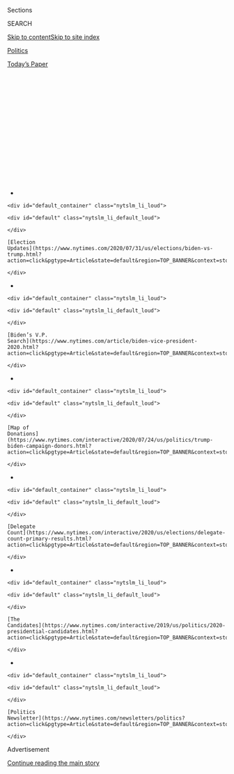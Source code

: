 <div id="app">

<div>

<div>

<div>

<div class="NYTAppHideMasthead css-1q2w90k e1suatyy0">

<div class="section css-ui9rw0 e1suatyy2">

<div class="css-eph4ug er09x8g0">

<div class="css-6n7j50">

</div>

<span class="css-1dv1kvn">Sections</span>

<div class="css-10488qs">

<span class="css-1dv1kvn">SEARCH</span>

</div>

[Skip to content](#site-content)[Skip to site
index](#site-index)

</div>

<div id="masthead-section-label" class="css-1wr3we4 eaxe0e00">

[Politics](https://www.nytimes.com/section/politics)

</div>

<div class="css-10698na e1huz5gh0">

</div>

</div>

<div id="masthead-bar-one" class="section hasLinks css-15hmgas e1csuq9d3">

<div class="css-uqyvli e1csuq9d0">

</div>

<div class="css-1uqjmks e1csuq9d1">

</div>

<div class="css-9e9ivx">

[](https://myaccount.nytimes.com/auth/login?response_type=cookie&client_id=vi)

</div>

<div class="css-1bvtpon e1csuq9d2">

[Today’s
Paper](https://www.nytimes.com/section/todayspaper)

</div>

</div>

</div>

</div>

<div data-aria-hidden="false">

<div id="site-content" data-role="main">

<div>

<div class="css-1aor85t" style="opacity:0.000000001;z-index:-1;visibility:hidden">

<div class="css-1hqnpie">

<div class="css-epjblv">

<span class="css-17xtcya">[Politics](/section/politics)</span><span class="css-x15j1o">|</span><span class="css-fwqvlz">Elizabeth
Warren, Once a Front-Runner, Drops Out of Presidential
Race</span>

</div>

<div class="css-k008qs">

<div class="css-1iwv8en">

<span class="css-18z7m18"></span>

<div>

</div>

</div>

<span class="css-1n6z4y">https://nyti.ms/2VP4MVA</span>

<div class="css-1705lsu">

<div class="css-4xjgmj">

<div class="css-4skfbu" data-role="toolbar" data-aria-label="Social Media Share buttons, Save button, and Comments Panel with current comment count" data-testid="share-tools">

  - 
  - 
  - 
  - 
    
    <div class="css-6n7j50">
    
    </div>

  - 
  - 

</div>

</div>

</div>

</div>

</div>

</div>

<div id="NYT_TOP_BANNER_REGION" class="css-13pd83m">

<div>

<div id="styln-elections-notifications-menu" class="section interactive-content interactive-size-medium css-1edisqu">

<div class="css-17ih8de interactive-body">

<div class="nytslm_innerContainer" data-aria-live="polite">

<div class="nytslm_title">

</div>

  - 
    
    <div id="default_container" class="nytslm_li_loud">
    
    <div id="default" class="nytslm_li_default_loud">
    
    </div>
    
    [Election
    Updates](https://www.nytimes.com/2020/07/31/us/elections/biden-vs-trump.html?action=click&pgtype=Article&state=default&region=TOP_BANNER&context=storylines_menu)
    
    </div>

  - 
    
    <div id="default_container" class="nytslm_li_loud">
    
    <div id="default" class="nytslm_li_default_loud">
    
    </div>
    
    [Biden’s V.P.
    Search](https://www.nytimes.com/article/biden-vice-president-2020.html?action=click&pgtype=Article&state=default&region=TOP_BANNER&context=storylines_menu)
    
    </div>

  - 
    
    <div id="default_container" class="nytslm_li_loud">
    
    <div id="default" class="nytslm_li_default_loud">
    
    </div>
    
    [Map of
    Donations](https://www.nytimes.com/interactive/2020/07/24/us/politics/trump-biden-campaign-donors.html?action=click&pgtype=Article&state=default&region=TOP_BANNER&context=storylines_menu)
    
    </div>

  - 
    
    <div id="default_container" class="nytslm_li_loud">
    
    <div id="default" class="nytslm_li_default_loud">
    
    </div>
    
    [Delegate
    Count](https://www.nytimes.com/interactive/2020/us/elections/delegate-count-primary-results.html?action=click&pgtype=Article&state=default&region=TOP_BANNER&context=storylines_menu)
    
    </div>

  - 
    
    <div id="default_container" class="nytslm_li_loud">
    
    <div id="default" class="nytslm_li_default_loud">
    
    </div>
    
    [The
    Candidates](https://www.nytimes.com/interactive/2019/us/politics/2020-presidential-candidates.html?action=click&pgtype=Article&state=default&region=TOP_BANNER&context=storylines_menu)
    
    </div>

  - 
    
    <div id="default_container" class="nytslm_li_loud">
    
    <div id="default" class="nytslm_li_default_loud">
    
    </div>
    
    [Politics
    Newsletter](https://www.nytimes.com/newsletters/politics?action=click&pgtype=Article&state=default&region=TOP_BANNER&context=storylines_menu)
    
    </div>

</div>

</div>

</div>

</div>

</div>

<div id="top-wrapper" class="css-1sy8kpn">

<div id="top-slug" class="css-l9onyx">

Advertisement

</div>

[Continue reading the main
story](#after-top)

<div class="ad top-wrapper" style="text-align:center;height:100%;display:block;min-height:250px">

<div id="top" class="place-ad" data-position="top" data-size-key="top">

</div>

</div>

<div id="after-top">

</div>

</div>

<div>

<div id="sponsor-wrapper" class="css-1hyfx7x">

<div id="sponsor-slug" class="css-19vbshk">

Supported by

</div>

[Continue reading the main
story](#after-sponsor)

<div id="sponsor" class="ad sponsor-wrapper" style="text-align:center;height:100%;display:block">

</div>

<div id="after-sponsor">

</div>

</div>

<div class="css-186x18t">

</div>

<div class="css-1vkm6nb ehdk2mb0">

# Elizabeth Warren, Once a Front-Runner, Drops Out of Presidential Race

</div>

Ms. Warren, a senator and former law professor, staked her campaign on
fighting corruption and changing the rules of the economy.

![<span class="css-16f3y1r e13ogyst0">Senator Elizabeth Warren discussed
why she decided to exit the race for the Democratic nomination, and said
she was not ready to endorse one of her
rivals.</span><span class="css-cch8ym"><span class="css-1dv1kvn">Credit</span><span class="css-cnj6d5 e1z0qqy90" itemprop="copyrightHolder"><span class="css-1ly73wi e1tej78p0">Credit...</span><span>Ruth
Fremson/The New York
Times</span></span></span>](https://static01.nyt.com/images/2020/03/01/us/03vid-Warren-Live/03vid-Warren-Live-videoSixteenByNine3000-v2.jpg)

<div class="css-18e8msd">

<div class="css-pdw9fk epjyd6m0">

<div class="css-1txwxcy ey68jwv0" data-aria-hidden="true">

[![Shane
Goldmacher](https://static01.nyt.com/images/2018/07/27/multimedia/author-shane-goldmacher/author-shane-goldmacher-thumbLarge.png
"Shane Goldmacher")](https://www.nytimes.com/by/shane-goldmacher)[![Astead
W.
Herndon](https://static01.nyt.com/images/2018/09/14/us/author-head-astead/author-head-astead-thumbLarge-v2.png
"Astead W. Herndon")](https://www.nytimes.com/by/astead-w-herndon)

</div>

<div class="css-1baulvz">

By [<span class="css-1baulvz" itemprop="name">Shane
Goldmacher</span>](https://www.nytimes.com/by/shane-goldmacher) and
[<span class="css-1baulvz last-byline" itemprop="name">Astead W.
Herndon</span>](https://www.nytimes.com/by/astead-w-herndon)

</div>

</div>

  - 
    
    <div class="css-ld3wwf e16638kd2">
    
    Published March 5, 2020Updated March 10,
    2020
    
    </div>

  - 
    
    <div class="css-4xjgmj">
    
    <div class="css-pvvomx" data-role="toolbar" data-aria-label="Social Media Share buttons, Save button, and Comments Panel with current comment count" data-testid="share-tools">
    
      - 
      - 
      - 
      - 
        
        <div class="css-6n7j50">
        
        </div>
    
      - 
      - 
    
    </div>
    
    </div>

</div>

</div>

<div class="section meteredContent css-1r7ky0e" name="articleBody" itemprop="articleBody">

<div class="css-1fanzo5 StoryBodyCompanionColumn">

<div class="css-53u6y8">

CAMBRIDGE, Mass. — [Senator Elizabeth
Warren](https://www.nytimes.com/2020/03/10/podcasts/the-daily/warren.html?action=click&module=Briefings&pgtype=Homepage)
entered the 2020 race with expansive plans to use the federal government
to remake American society, pressing to strip power and wealth from a
moneyed class that she saw as fundamentally corrupting the country’s
economic and political order.

She exited on Thursday after her avalanche of progressive policy
proposals, which briefly elevated her to front-runner status last
fall, failed to attract a broader political coalition in a Democratic
Party increasingly, if not singularly, focused on defeating President
Trump.

Her departure means that a Democratic field that began as the most
diverse in American history — and included six women — is now
essentially down to two white men: former Vice President Joseph R. Biden
Jr. and Senator Bernie Sanders.

Ms. Warren said that from the start, she had been told there were only
two true lanes in the 2020 contest: a liberal one dominated by Mr.
Sanders, 78, and a moderate one led by Mr. Biden, 77.

</div>

</div>

<div class="css-1fanzo5 StoryBodyCompanionColumn">

<div class="css-53u6y8">

“I thought that wasn’t right,” Ms. Warren said in front of her house in
Cambridge as she suspended her campaign, “But evidently I was wrong.”

Though her vision energized many liberals — the unlikely chant of “big,
structural change” rang out at her rallies — it did not find a wide
enough audience among the party’s working-class and diverse base. Now
her potential endorsement is highly sought, and both Mr. Sanders and Mr.
Biden have spoken with her in the days since Super Tuesday losses sealed
her political fate, though she revealed precious little of her
intentions on Thursday.

“I need some space around this,” she said.

</div>

</div>

<div>

</div>

<div class="css-1fanzo5 StoryBodyCompanionColumn">

<div class="css-53u6y8">

Ms. Warren’s impact on the race was far greater than just the outcome
for her own candidacy. Her policy plans drove the agenda. She
effectively pushed [former Mayor Michael R. Bloomberg of New York, a
centrist billionaire, out of the
race](https://www.nytimes.com/2020/03/04/us/politics/michael-bloomberg-drops-out.html)
with a dominant debate performance last month.

</div>

</div>

<div class="css-1fanzo5 StoryBodyCompanionColumn">

<div class="css-53u6y8">

And her ability to raise well over $100 million and fully fund a
presidential campaign without holding high-dollar fund-raisers
demonstrated that other candidates, beyond Mr. Sanders and his intensely
loyal small-dollar donors, could do so in the future.

</div>

</div>

<div class="css-79elbk" data-testid="photoviewer-wrapper">

<div class="css-z3e15g" data-testid="photoviewer-wrapper-hidden">

</div>

<div class="css-1a48zt4 ehw59r15" data-testid="photoviewer-children">

![<span class="css-16f3y1r e13ogyst0" data-aria-hidden="true">Ms. Warren
with her husband, Bruce, and their dog, Bailey, at their home in
Cambridge, Mass., on Thursday. She announced her exit from the race in a
news conference
outside.</span><span class="css-cnj6d5 e1z0qqy90" itemprop="copyrightHolder"><span class="css-1ly73wi e1tej78p0">Credit...</span><span>David
Degner for The New York
Times</span></span>](https://static01.nyt.com/images/2020/03/06/us/politics/06warren-out-p1/05warren-out4-articleLarge.jpg?quality=75&auto=webp&disable=upscale)

</div>

</div>

<div class="audioFigureHeading">

<div class="css-1et479a">

![](https://static01.nyt.com/images/2017/01/29/podcasts/the-daily-album-art/the-daily-album-art-articleInline-v2.jpg?quality=75&auto=webp&disable=upscale)

</div>

### Listen to ‘The Field’: What Happened to Elizabeth Warren?

<span class="css-59o34k">We went to Massachusetts to explore how the
most diverse slate of candidates in U.S. history become a contest,
again, between two men.</span>

</div>

<div class="css-qe9gm7">

<div>

<div class="css-1g7y0i5 e1drnplw0">

<div class="css-1ceswkc e1drnplw1">

</div>

<div class="css-f2fzwx e1drnplw2">

<div data-aria-labelledby="modal-title" data-role="region">

<div id="modal-title" class="css-mln36k">

transcript

</div>

<div class="css-pbq7ev">

</div>

<span>Back to The
Daily</span>

<div class="css-f6lhej">

<div class="css-1ialerq">

<div class="css-1701swk">

bars

</div>

<div>

<div class="css-1t7yl1y">

0:00/36:42

</div>

<div class="css-og85jy">

\-36:42

</div>

</div>

</div>

</div>

<div class="css-15fbio0">

<div class="css-1p4nyns">

transcript

## Listen to ‘The Field’: What Happened to Elizabeth Warren?

### Hosted by Michael Barbaro, produced by Austin Mitchell and Jessica Cheung, and edited by Lisa Tobin and Mike Benoist

#### We went to Massachusetts to explore how the most diverse slate of candidates in U.S. history become a contest, again, between two men.

</div>

  - jessica cheung  
    Hello.

  - austin mitchell  
    Hello\!

  - astead herndon  
    Hey, how are you?

  - austin mitchell  
    Buddy.

  - astead herndon  
    Yikes. What a day already. Um —

  - austin mitchell  
    Yeah, what do you mean when you say, “What a day already“?

  - astead herndon  
    Well, we just reported that Elizabeth Warren is dropping out of the
    presidential race. We’re here in Boston outside of her house. Not in
    Boston, actually. Cambridge. Waiting for her to speak to a horde of
    media, both local and national.

  - speaker 1  
    We have —

  - speaker 2  
    I understand that, but I was here before you guys all jumped in
    front of me.

  - speaker 1  
    Because we just found out we have to move.

astead herndon

From The New York Times, this is “The Field.” I’m Astead Herndon in
Massachusetts.

  - \[cheering\]  
    Around 12:30 on Thursday, Senator Elizabeth Warren came out of a
    side door of her house with her husband and her golden retriever and
    addressed the media.

  - archived recording (elizabeth warren)  
    All right. So I announced this morning that I am suspending my
    campaign for president. I say this with a deep sense of gratitude.

astead herndon

It’s been two days since Super Tuesday, where Elizabeth Warren’s best
finish was in third place, including in her home state of Massachusetts.
That put her behind her campaign’s already lowered expectations and made
a gathering like today feel almost inevitable.

  - archived recording (elizabeth warren)  
    For every single person —

astead herndon

She thanks her supporters and her staff and takes questions.

  - archived recording (reporter)  
    Senator, will you be making an endorsement today? We know that you
    spoke with both Joe Biden and Bernie Sanders yesterday.

  - archived recording (elizabeth warren)  
    Not today. Not today. I need some space around this.

astead herndon

And when it comes to why she has to drop out?

  - archived recording (elizabeth warren)  
    You know, I was told at the beginning of this whole undertaking that
    there are two lanes, a progressive lane that Bernie Sanders is the
    incumbent for, and a moderate lane that Joe Biden is the incumbent
    for. And there’s no room for anyone else in this. I thought that
    wasn’t right, but evidently I was wrong.

  - archived recording (reporters)  
    Senator, why do you think —

astead herndon

And on the question of gender?

  - archived recording (reporter)  
    And I wonder what the message would be to the women and girls who
    feel like we’re left with two white men to decide between?

  - archived recording (elizabeth warren)  
    I know. One of the hardest parts of this is all those little girls
    who are going to have to wait four more years. That’s going to be
    hard.

  - archived recording (reporters)  
    Senator, why do you think —

astead herndon

She gets emotional, but there are clearly things that she’s left unsaid.

But when you ask her supporters who have come to the house to watch this
speech, they go there.

  - warren supporter 1  
    Oh, I’m so sad. Yesterday, I so sad I couldn’t — I couldn’t move.

  - warren supporter 2  
    I’m frustrated, I’m disappointed, and sad.

  - warren supporter 3  
    I’m heartbroken that very clearly most qualified candidate is out of
    the race.

  - warren supporter 4  
    Sadly, too many people in this country aren’t ready for a woman
    president, which is an unfortunate thing.

  - warren supporter 5  
    Very disappointed, but I guess there’s never going to be a time for
    a woman. She’s my generation, and we’re not going to see it now.
    This was our — it’s not going to happen.

  - toddler  
    (CRYING) Grandma, Grandma, I wanna go home\!

  - warren supporter 5  
    Maybe her generation. All right, we gotta go. Look at this little
    girl looking at the doggie. She likes the doggie.

astead herndon

Today, millions of voters across six states will cast their ballot for
the two viable Democratic candidates left: Joe Biden and Bernie Sanders.
What began as a contest with historic diversity, along racial and gender
lines, has now come down to two men, 70 plus, both white. And as someone
who covered senator Kamala Harris and Elizabeth Warren, and with Warren
especially, who once led in national polling, I’m left to wonder how did
we get here? How did it end up this way?

  - \[doorbell ringing\]

  - astead herndon  
    Wow. Oh, those are one of the fancy doorbells, where you can look at
    it with your phone. Hello, how are you?

  - lyn licciardello  
    Hello, a party.

  - astead herndon  
    Hi, my name’s Astead. I’m a politics reporter at The Times.

  - lyn licciardello  
    Hi, nice to meet you.

  - astead herndon  
    It’s nice to meet you.

  - lyn licciardello  
    I’m Lyn. What did you say your name is?

  - astead herndon  
    Astead.

  - lyn licciardello  
    Astead?

  - astead herndon  
    Yes.

  - jessica cheung  
    I’m Jessica —

astead herndon

So the next day, me and producers Austin Mitchell and Jessica Cheung go
to North Andover, Massachusetts.

  - austin mitchell  
    Should we take our shoes off?

  - lyn licciardello  
    Oh, you don’t have to.

  - jessica cheung  
    You sure?

astead herndon

To meet with a pretty typical Warren supporter, Lyn Licciardello.

  - astead herndon  
    I only have one sock on.

  - lyn licciardello  
    It’s fine. \[LAUGHTER\]

  - jessica cheung  
    You have what?

  - astead herndon  
    I only have one sock on.

  - \[laughter\]

  - austin mitchell  
    How does that happen?

astead herndon

Her husband Tom is there, too.

  - lyn licciardello  
    Tommy, will you pour water, please?

  - tom licciardello  
    Yes, I knew there was a role for me somewhere.

astead herndon

And her cousin Kathleen.

  - kathleen lambert  
    Let me take your coats.

astead herndon

And we all sit down in their living room.

  - astead herndon  
    What do you do?

  - lyn licciardello  
    I am a nurse, but I teach exercise now.

  - astead herndon  
    Oh, very nice. Give me — what exercise?

  - lyn licciardello  
    Oh, well, I teach a class that’s about the first half is aerobic,
    and then there’s some stretching and strength training. It’s about
    an hour class at the senior center in Lawrence.

  - astead herndon  
    Awesome. How long have you been in North Andover?

  - lyn licciardello  
    Since 1949.

  - astead herndon  
    Hm. And when did you first notice Senator Warren?

  - lyn licciardello  
    I noticed Senator Warren years ago. I think it was around 2012. I
    happened to be reading the paper one morning. And I noticed that a
    congressman named Todd Akin had said a horrible thing about women
    and pregnancy, saying that if a woman were to get pregnant as a
    result of rape, then her body has a way of getting rid of that.

  - archived recording (todd akin)  
    It seems to me, first of all, from what I understand from doctors,
    that’s really rare. If it’s a legitimate rape, the female body has
    ways to try to shut that whole thing down.

  - lyn licciardello  
    And my eyes just flew open, and I said, oh my god, this man is in
    our Congress. I was flabbergasted, and I said to my husband, who is
    that woman? There was a — at the same time, I was not happy with
    Scott Brown, who was our senator at the time.

  - archived recording  
    He doesn’t stand up for women’s reproductive rights and economic
    security. He co-sponsored legislation to let employers deny women
    coverage for birth control or even mammograms. He had two
    opportunities —

  - lyn licciardello  
    And I said, who’s that woman that’s going to run against Scott
    Brown? I heard that a woman is going to run against Scott Brown.

  - archived recording (elizabeth warren)  
    I’m Elizabeth Warren. I’m running for the United States Senate. And
    before you hear a bunch of ridiculous attack ads, I want to tell you
    who I am. Like a lot of you, I came up the hard way.

  - lyn licciardello  
    And I said, I have to do something to help her get elected.

  - archived recording (elizabeth warren)  
    But Washington is still rigged for the big guys, and that’s gotta
    change. I’m Elizabeth Warren, and I approve this message, because I
    want Massachusetts families to have a level playing field.

astead herndon

And so Lyn becomes a volunteer for the Warren Senate campaign.

  - lyn licciardello  
    I was always on board with Elizabeth right after that.

  - astead herndon  
    Why do you think you felt so drawn to Elizabeth Warren?

  - lyn licciardello  
    Because in many ways, she’s me. She’s me. She has the same feelings
    that I have. She’s actually very close to my age. She has a
    wonderful way of kind of looking into your heart and mind. She’s
    interested in you. She’s interested in the people.

  - archived recording (elizabeth warren)  
    Hi, I’m Elizabeth Warren. It’s very nice to see you.

  - speaker  
    I’m going to vote for you.

  - archived recording (elizabeth warren)  
    Wonderful, say that again. Fabulous. We’re here for the chicken.
    \[LAUGHTER\] Good to see you. I like your shirt. Very handsome.

  - lyn licciardello  
    Elizabeth has that heart. And, she’s brilliant.

  - archived recording (elizabeth warren)  
    And despite the odds, you elected the first woman senator to the
    state of Massachusetts. \[CHEERING\]

  - astead herndon  
    How did it feel? I mean, she wins the race, obviously. How did that
    feel?

  - lyn licciardello  
    Oh, my god.
    
    It was so exciting. I still can’t say that without crying. It was so
    exciting.

astead herndon

So then, in 2016.

  - lyn licciardello  
    Well, I was for Hillary. Hillary, I was very invested in having
    Hillary be president. She had all the qualifications. She was more
    qualified than anybody who’s ever been president, in my opinion. But
    because she was a woman, I knew it would be difficult. But I still
    thought she could win.

  - astead herndon  
    Did you know people or did you hear people say, I won’t vote for
    Clinton because she’s a woman?

  - lyn licciardello  
    Not like that. But here’s what I did hear. I was talking to a woman
    who was kind of a stranger, but we were chatting. And we were
    talking about politics and about how we feel about certain things.
    So I guess it was like immigration, climate change and things like
    that. And this woman was on board with all of the Democratic ideals.
    And then I mentioned Hillary Clinton, and she said, “Oh, I hate
    her.” And I said, “Really? Because she’s the one who stands for
    all of these things that we’re talking about.” “No, no. I can’t
    stand her.” I said, “Well, why don’t you like her?” “Oh, I have no
    idea.” I said, “Is it because she’s an aggressive woman? Is she too
    aggressive? Is she too loud? Does she express herself too much?” And
    her reply was, “No. I don’t know why.” So like a minute later, I
    mentioned Elizabeth Warren. She said, “Oh, I can’t stand her
    either.” So I was like, “She agrees with you about everything\!
    All the things that you’re saying you believe in, she is promoting.”
    “No, well, I can’t stand her.” So, I know. I mean, I’ve been a woman
    my whole life. So I know very well that that is the reason. Even
    women will vote against women, because they’re women.

  - archived recording (joy behar)  
    There are people out there who have this idea that you’re not
    trustworthy, that they don’t like you for some reason. What is that
    about, in your opinion?

  - archived recording (hillary clinton)  
    You know, Joy, obviously I’ve thought a lot about it, because I
    don’t like to hear it.

  - archived recording (joy behar)  
    Yeah.

  - archived recording (hillary clinton)  
    So I need to figure out what’s behind it. You know, I am perhaps a
    more serious person, a more reserved person than is in the public
    arena these days. So I think people then say, “Well, she’s serious.
    She’s reserved. Can I really like her?”

  - archived recording (joy behar)  
    But what is inauthentic? What’s inauthentic mean?

  - archived recording (hillary clinton)  
    I don’t understand that. I don’t understand that. Because I’ve been
    pretty much the same person my entire life, for better or worse,
    right?

  - archived recording (joy behar)  
    Mm-hm.

  - lyn licciardello  
    Clinton losing made a difference. Clinton losing did make it harder
    for me to think that a woman could win.

astead herndon

So this year, when Elizabeth Warren announces that she’s running, Lyn
has mixed feelings.

  - lyn licciardello  
    I love that people were getting to know her all across the country.

  - archived recording (elizabeth warren)  
    Hi.

  - archived recording (raelyn)  
    Hi, my name’s Raelyn.

  - archived recording (elizabeth warren)  
    Hi, Raelyn.

  - archived recording (raelyn)  
    I was wondering if there was ever a time in your life where somebody
    you really looked up to maybe didn’t accept you as much and how you
    dealt with that?

  - archived recording (elizabeth warren)  
    Yeah.
    
    My mother and I had very different views of how to build a future.
    She wanted me to marry well.
    
    And I really tried, and it just didn’t work out. But I also know it
    was the right thing to do. And sometimes, you just gotta do what’s
    right inside. You gotta take care of yourself first and do this.
    Give me a hug. \[APPLAUSE\]

  - lyn licciardello  
    And it was a pleasure for me to see that, although I was a little
    bit worried.

  - archived recording 1  
    In the wake of her third place finish in Iowa and fourth place
    finish in New Hampshire, Warren said, “My job is to persist.” But
    persisting and winning are two very different things.

  - archived recording 2  
    Senator Elizabeth Warren, she came in fifth place in South Carolina.

  - archived recording 3  
    Elizabeth Warren trailing in fourth place in Nevada.

  - archived recording 4  
    I think the biggest question that Elizabeth Warren has to answer is,
    where does she win?

astead herndon

Lyn voted early in Massachusetts for Senator Warren. But in the days
leading up to Super Tuesday, she’s questioning her vote and wondering if
she did the right thing.

  - lyn licciardello  
    But I didn’t feel — I didn’t feel bad that I had already voted for
    her at all, because like she said, vote with your heart. And she was
    my heart.

  - jessica cheung  
    Did you know anyone personally in your life who were for Warren and
    then jumped ship?

  - lyn licciardello  
    Yes, my cousin Kathleen.

  - astead herndon  
    Raising her hand.

  - kathleen lambert  
    Yes, actually as soon as Buttigieg and Klobuchar backed Biden — and
    I was kind of waiting to see how it all shook out a little bit — I
    voted for Biden because we have to stop Sanders, in my opinion. But
    I would have voted for Warren, because I voted for Hillary.

astead herndon

As Kathleen is talking, Tom nods and raises his hand.

  - austin mitchell  
    Yeah, did you raise your hand, too?

  - tom licciardello  
    Me too. Yeah, yeah.
    
    Yeah, actually as the sole old white guy in the room, I, too, did
    vote for Biden, though I love Elizabeth Warren, and she would have
    made an extraordinarily wonderful president.

  - astead herndon  
    By the time Massachusetts was voting, if she looked more electable,
    if she was a front-runner, you all would have stuck with her?

  - tom licciardello  
    Yeah, you bet.

  - kathleen lambert  
    Absolutely, yeah.

  - astead herndon  
    Did you see when she — obviously when she comes out and talks at her
    house, did you see that?

  - lyn licciardello  
    Oh, yes. I was here in the living room. I was in my own living room
    listening to it, watching. And yeah, I cried through the whole
    thing. It’s heartbreaking.

  - astead herndon  
    Do you remember something she said that day that stuck with you or
    maybe caused you to feel that emotion?

  - lyn licciardello  
    Well, one of the things was that, you know how she talked about the
    pinkie swear that she does with the little kids? The first time I
    met her, which was way back when, before she was elected senator for
    the first time, she was doing that with little girls that were
    there.

  - jessica cheung  
    What is the pinkie swear? What is she promising girls?

  - lyn licciardello  
    She says that girls can be president. She gets right down to their
    level. She gets right down to their eye level and talks to the girls
    like that.

  - astead herndon  
    The race is now down to two guys, after starting with such a diverse
    field, gender ratio, all of that. How does it feel for it to be down
    to two men, when you had four women senators at the start, all of
    whom you liked?

  - lyn licciardello  
    I know. It’s sick, isn’t it? \[CHUCKLES\]
    
    You know, it was almost inevitable. I think people pan — not
    panicked, but I think that people are very, very concerned that we
    have to beat Trump.

  - astead herndon  
    But why does the feeling of “need to beat Trump” then translate to
    men? So you’re saying, I think a lot of people are scared, I think a
    lot of people just want to beat Trump, and that’s why it came down
    to two men. What is necessarily male about those qualities?

  - lyn licciardello  
    Because there are so many people in the country that just would not
    vote for a woman, like that woman that I was talking about before.
    And we really feel the need to prevail this time, especially.

  - astead herndon  
    So the idea that a woman candidate is a risk because of other
    people’s or the country’s sexism?

  - lyn licciardello  
    Yes, that’s how I feel. It’s a terrible thing to have to feel, but I
    do feel that way. Right now. I don’t think it’s always going to be
    like that, but I think it’s the way it is right now.

\[music\]

  - jessica cheung  
    All right.

  - austin mitchell  
    Thank you. You can go skiing now.

  - lyn licciardello  
    Oh, good. I’m sorry you can’t come with us. That was too bad.

  - jessica cheung  
    Tell us where you’re going.

  - lyn licciardello  
    Warren, Vermont. \[LAUGHS\]
    
    It’s very funny, because we have our ski place right next to our
    daughter and son-in-law in Warren, Vermont. And our son-in-law’s
    parents live in Warren, Rhode Island.

  - laughter

  - astead herndon  
    A Warren household to the end.

  - lyn licciardello  
    Yes.

astead herndon

It’s one voter’s view that sexism is what consumed the Elizabeth Warren
campaign. And certainly that’s one that’s popular among her most
die-hard supporters. But I’m wondering, is this the view inside her own
campaign? Do they think that the barriers that gender placed on them
were too big to overcome?

The same day we met with Lyn, we headed to the Charlestown neighborhood
of Boston, to Elizabeth Warren’s campaign headquarters.

  - astead herndon  
    It’s kind of like a warehousey building, nondescript, very on brand.
    There is a Dunkin’ Donuts right across the street.

astead herndon

To meet with someone who’s worked for the Warren campaign from the
start.

  - kristen orthman  
    I’m Kristen Orthman, the communications director for Elizabeth
    Warren.

astead herndon

As communications director, Kristen’s in charge of trying to best
translate the candidate to the rest of the country, particularly through
the media. And over the course of this campaign, we got to know each
other pretty well. Now that the campaign has ended, I’m wondering
whether Kristen will speak more candidly about what went wrong and about
what role gender specifically played in the campaign’s demise.

  - astead herndon  
    Is there something different about planning communications and media
    for women politicians?

  - kristen orthman  
    Yes.

  - astead herndon  
    \[LAUGHS\] Yeah, in what way?

  - kristen orthman  
    I think that there can be more caution when you’re working for a
    woman, because you’re viewing things through the lens of much more
    of “how will this be perceived?” And I think I’ve an appreciation
    for the challenges of the Clinton presidential campaign probably now
    than I did when I first started.

  - astead herndon  
    In what way?

  - kristen orthman  
    I think that the fact that there were stories when Elizabeth first
    ran — there was an infamous one like the day she announced.

astead herndon

This is December 31, 2018, when Warren first announced her intentions to
seek the presidency.

  - kristen orthman  
    Talking about like, I think it was the likability factor, her versus
    Hillary. Because they were two women who ran for president, two
    white women who ran for president that had blond hair. I mean, I
    guess I’m not quite sure what else warranted necessarily that.

  - astead herndon  
    So when it becomes clear she’s running for president, how forefront
    of mind was gender and the need to define her on her own, outside of
    Clinton or whatever terms?

  - kristen orthman  
    I think when you’re running for president, male, female, you have to
    be yourself. So what I was always, and what our team and her always
    wanted to make sure is, you are showing what you would hope is the
    truest version of yourself.

astead herndon

One of the critiques of the Clinton campaign, fair or not, was that many
voters felt like they never really knew her authentic self, that there
was a barrier between candidate and voter built up over all those years
in the public eye. So Kristen and her team tried to go in the opposite
direction. To distinguish Warren, both from Clinton but also from
everyone else.

  - kristen orthman  
    You know, she runs out on stage.

  - archived recording (elizabeth warren)  
    Hello, Indianola\!

  - kristen orthman  
    She dances.

  - archived recording  
    \[CHEERING\]

  - kristen orthman  
    She stays for hours for photos.

  - archived recording (elizabeth warren)  
    So we just finished our event here in New York City, and I got a lot
    of notes and a \[INAUDIBLE\].

  - kristen orthman  
    She is just like the compassionate and joyful person that I know
    behind the scenes, was the person that was on a town hall stage. Or
    the fighter that I’ve also seen behind the scenes, and that many
    people saw, whether in the hearing room or otherwise, was the person
    on the debate stage. There is a vulnerability that comes with that,
    being a female candidate versus being a male candidate. I always was
    thinking through the risks in that, because I just knew that the
    “mistakes” that — I’m using quotes, because I don’t always they
    were, but they were perceived as mistakes — that female candidates
    make. It’s like a higher bar.

astead herndon

But to her, these risks were necessary components of running an
authentic campaign.

  - kristen orthman  
    Let’s do the things that have now become like signatures, were
    signatures of the campaign. It’s like, well, OK, she’s running for
    president to say something and do something. So let’s start doing
    that.

  - archived recording  
    2020 Democratic presidential candidate Elizabeth Warren is leading
    the pack when it comes to policy proposals.

  - archived recording (elizabeth warren)  
    So I’ve got a plan for 3.2 million new housing units in America.
    I’ve got a plan to put $800 billion new federal into our public
    schools. Student loan debt, I’ve got a plan for that. And
    corruption.

astead herndon

She became known as the “I have a plan for that” candidate.

  - kristen orthman  
    The “I have a plan for that” just happened organically. Time
    Magazine put it on the cover, and that’s when it became more of a
    thing. I think it happened grassroots level before that. People
    start talking about it, because we were doing it.

  - astead herndon  
    There was like a whole meme section of like, Warren plan.

  - kristen orthman  
    Exactly, that’s what I mean. Yeah, exactly, exactly.

astead herndon

And by the end of last fall, Warren has crossed into front-runner
status. She’s leading in some national polls. But this is also about the
time that I noticed a shift in the race.

  - astead herndon  
    The primary change from a contest to ideas, to one of just as
    obsession about who can win. Do you think that’s true?

  - kristen orthman  
    I think the primary campaign has always been about who can win.

  - astead herndon  
    How does that impact the women, specifically, who are running?

  - kristen orthman  
    I do think I need distance in order to fully formulate, but I don’t
    think there’s any question that electability was viewed through a
    lens that probably hurt the women candidates. Because there was a
    perception that, after 2016, even though the female candidate got 3
    million more votes, is a woman not electable? And she has said
    before publicly that she would hear that from people in the early
    states. Like, “I’m worried about who can beat Trump.” But I don’t
    think all of a sudden in October it was like, “Oh, let’s make this
    primary about who’s going to beat Donald Trump.” That’s what it’s
    been.

astead herndon

I would largely agree. Certainly, electability has never been far from
mind for most Democratic voters. But as more and more people tuned into
the race, particularly around this time in the late fall, it shifted its
tone. Policy ideas took a back seat to that electability question. And
the candidates who had most clearly articulated their path to victory
started to rise, while Elizabeth Warren started to fall. This coincided
with rival candidates like Pete Buttigieg and Amy Klobuchar increasingly
casting Warren’s campaign as out of touch with the mainstream Democratic
Party and a real general election risk. And so to respond to that
scrutiny, the Warren campaign tries to reposition itself as a unity
candidate, someone who can actually bring all sides together.

  - astead herndon  
    There’s sometime during the unity candidate phase, where I did feel
    like it was different from the fight that we had heard before.

  - kristen orthman  
    Mm-hm.

  - astead herndon  
    How do you square those two versions that we did see just this year?

  - kristen orthman  
    I mean, I think you can both — unity doesn’t mean not fighting. I
    never didn’t think she was herself.

  - astead herndon  
    Take us into debate prep, for instance. Like, are you sitting there
    thinking, “We have to package a candidate, and there are concerns
    about how she’ll be perceived if she attacks too much or attacks too
    little.” Like, how much is gender a concern as you are thinking
    about the big national combative moments?

  - kristen orthman  
    Mm-hm. You know, I don’t want to make a big statement saying it’s
    easier for men to attack than women. I do think that there are
    probably greater consequences to a failed attack by a female than a
    failed attack by a male. Because obviously she had a debate
    performance a couple — two debates ago — where she doing some level
    of contrasts with Mayor Bloomgberg.

  - laughter

  - astead herndon  
    Understatement of human history.

  - archived recording (elizabeth warren)  
    I’d like to talk about who we’re running against — a billionaire who
    calls women fat broads and horse-faced lesbians. And, no, I’m not
    talking about Donald Trump. I’m talking about Mayor Bloomberg.
    Democrats are not going to —

  - kristen orthman  
    She was really strong. She was tough, and she was dynamic.

  - archived recording (elizabeth warren)  
    Democrats take a huge risk if we just substitute one arrogant
    billionaire for another. This country has worked —

  - kristen orthman  
    They were contrasting with each other, and I think overall, it was
    agreed upon that she did well in that exchange.

astead herndon

But this came in Nevada, after two straight disappointing finishes in
Iowa and New Hampshire.

  - astead herndon  
    I mean, if we’re just going to take Nevada, I feel like that is a
    reason to ask why then and not previously? Were you all in rooms
    saying, “Well, we can’t attack yet“? One of things I remember from
    the second this campaign started was the way that supporters were so
    eager to see her cut down the Bidens and the Bernies and everyone
    else. It really didn’t get that payoff until Nevada.

  - kristen orthman  
    Mm-hm.

  - astead herndon  
    Why?

  - kristen orthman  
    So I like reject the premise of your question, because I think that
    you can be both advocating for yourself and creating contrast in
    ways that are not — that don’t always need to be how it happened in
    Nevada.

  - archived recording (moderator)  
    Senator Warren, what did you think when Senator Sanders told you a
    woman could not win the election?

  - archived recording  
    \[LAUGHTER\]

  - archived recording (elizabeth warren)  
    I disagreed. Bernie is my friend, and I am not here to try to fight
    with Bernie. But look —

  - kristen orthman  
    Now, some would say about — and this is what I heard frequently from
    reporters — “Oh, you guys are doing subtle contrasts. People don’t
    get that. People don’t know that.” I don’t necessarily agree with
    that. I think that you’re always looking at the bar of how do we
    balance advocating for yourself and your ideas versus contrasting
    with other people.

  - jessica cheung  
    You characterize Warren as contrasting with Bloomberg.

  - kristen orthman  
    Yes.

  - jessica cheung  
    Others might characterize that as she was attacking Bloomberg or
    going after Bloomberg.

  - kristen orthman  
    Yeah.

  - jessica cheung  
    And I wonder — yeah, I wonder if in your role, you’re choosing your
    words carefully, because you know that male politicians are treated
    differently or characterized differently than female politicians.

  - kristen orthman  
    I very specifically used the word “contrast.” So you are correct
    that I was specifically choosing those words. That was your
    question, right? Yeah.

  - astead herndon  
    There is a prevailing view from Warren supporters that gender was
    the foremost reason that she wasn’t successful in this race. Do you
    share that feeling?

  - kristen orthman  
    You think that’s a prevailing view?

  - astead herndon  
    Yeah, definitely.

  - kristen orthman  
    I just think I probably need more time to think about it. And I’m
    not trying to not answer your question. I think that there were —
    what she said yesterday around, like, there were basically two
    ideological, I think she called them poles. We could call them
    lanes. That’s not necessarily genderized. That is an ideological
    reason. And then I think electability, the idea of electability, was
    the other reason. Now, the idea of electability through the eyes of,
    “can a woman win“? Certainly, that’s gender. And I would add that it
    wasn’t just “can a woman win?” It was, can a non-white or non-male
    candidate win?

  - astead herndon  
    For that last point, it seems as if, then, this kind of place that
    we’ve ended, with two people on the ideological poles, both of them
    being white males, was that inevitable?

  - kristen orthman  
    I mean, maybe.
    
    I don’t know.

\[music\]

  - astead herndon  
    Yeah, we’ll see you later.

  - jessica cheung  
    Bye, we’ll see you later.

  - astead herndon  
    It’s so hard to get people — I think this is true. I mean,
    particularly being a male reporter asking women about sexism, you
    need people to — like, oh, were you thinking about this, then? But
    that’s not really how biases work, right? Like, does she say
    “contrast” and not “attack” because of sexism? Maybe. But it’s so
    deeply pervasive that it’s not something you actively think about as
    you’re doing it. And I feel like that makes sometimes the reporting
    challenge difficult, because you’re asking these candidates, like,
    wasn’t that sexist? Wasn’t that racist? Wasn’t that blah, blah,
    blah. And it’s like, maybe? I think there were a lot of challenges
    in the race, and ideology was one, name recognition is one,
    fund-raising is one, and sexism and gender pervades all of those
    things. And does it define all of those things? Maybe it informs all
    of those things is a better way to put it, but you know, how do you
    now?

  - archived recording (elizabeth warren)  
    Gender in this race, you know that is the trap question for every
    woman. If you say, yeah, there was sexism in this race, everyone
    says “whiner.” And if you say, no, there was no sexism, about a
    bazillion women think, what planet do you live on? I promise you
    this. I will have a lot more to say on that subject later on.

  - archived recording  
    Senator, advice to your supporters right now looking for a
    candidate. What is your advice to them?

\[music\]

michael barbaro

For an update on the economic fallout from the coronavirus, which
triggered historic declines in global financial markets on Monday,
listen to “The Latest.” You can find it on “The Daily” feed or by
searching for “The Latest” wherever you listen.

That’s it for “The Daily.” I’m Michael Barbaro. See you
tomorrow.

</div>

</div>

</div>

</div>

</div>

</div>

<div class="css-1fanzo5 StoryBodyCompanionColumn">

<div class="css-53u6y8">

<div id="NYT_MAIN_CONTENT_1_REGION" class="css-9tf9ac">

<div>

<div id="styln-nfldraft-updates-block" class="section interactive-content interactive-size-medium css-1ftcdic">

<div class="css-17ih8de interactive-body">

<div id="styln-briefing-block" data-asset-id="">

<div class="briefing-block-header-section">

# [Latest Updates: 2020 Election](https://www.nytimes.com/2020/07/31/us/elections/biden-vs-trump.html?action=click&pgtype=Article&state=default&region=MAIN_CONTENT_1&context=storylines_live_updates)

<div class="briefing-block-ts">

Updated 2020-08-01T01:26:45.732Z

</div>

</div>

  - [Kamala Harris, a top vice-presidential contender, confronts double
    standards.](https://www.nytimes.com/2020/07/31/us/elections/biden-vs-trump.html?action=click&pgtype=Article&state=default&region=MAIN_CONTENT_1&context=storylines_live_updates#link-29fdff45)
  - [Karen Bass and Susan Rice are rising on Biden’s vice-presidential
    shortlist.](https://www.nytimes.com/2020/07/31/us/elections/biden-vs-trump.html?action=click&pgtype=Article&state=default&region=MAIN_CONTENT_1&context=storylines_live_updates#link-13ec3d9c)
  - [Trump says Russian bounties to kill U.S. troops ‘never took
    place.’](https://www.nytimes.com/2020/07/31/us/elections/biden-vs-trump.html?action=click&pgtype=Article&state=default&region=MAIN_CONTENT_1&context=storylines_live_updates#link-49e9a016)

<div class="briefing-block-footer">

<div class="briefing-block-footer-meta">

[See more
updates](https://www.nytimes.com/2020/07/31/us/elections/biden-vs-trump.html?action=click&pgtype=Article&state=default&region=MAIN_CONTENT_1&context=storylines_live_updates)

</div>

</div>

</div>

</div>

</div>

</div>

</div>

Ms. Warren’s political demise was a death by a thousand cuts, not a
dramatic implosion but a steady decline. In the fall, most national
polls showed that Ms. Warren was the national pacesetter in the
Democratic field. By December, she had fallen to the edge of the top
tier, wounded by an October debate during which her opponents
relentlessly attacked her, particularly on her embrace of “Medicare for
all.”

She invested heavily in the early states, with a ground game that was
the envy of her rivals. But it did not pay off: In Iowa, where she had
bet much of her candidacy — she had to take out a $3 million line of
credit before the caucuses to ensure she could pay her bills in late
January — she wound up in a disappointing third place.

Ms. Warren slid to fourth in [New
Hampshire](https://www.nytimes.com/interactive/2020/02/11/us/elections/results-new-hampshire-primary-election.html)
and
[Nevada](https://www.nytimes.com/interactive/2020/02/22/us/elections/results-nevada-caucus.html),
and to fifth in [South
Carolina](https://www.nytimes.com/interactive/2020/02/29/us/elections/results-south-carolina-primary-election.html).
By Super Tuesday, her campaign was effectively over — with the final
blow losing her home state, Massachusetts.

The California results strikingly laid bare [the demographic cul-de-sac
her candidacy had
become](https://www.nytimes.com/2020/03/03/us/politics/elizabeth-warren-super-tuesday.html)
as Ms. Warren struggled to win over voters beyond college-educated white
people, in particular white women. She was poised to win delegates in
only a handful of highly educated enclaves: places like San Francisco,
Santa Monica and West Hollywood.

Though the campaign failed to generate the widespread backing necessary
to win the nomination, Ms. Warren retained a core of fierce loyalists
dedicated to her promise of wholesale change.

</div>

</div>

<div class="css-1fanzo5 StoryBodyCompanionColumn">

<div class="css-53u6y8">

Her selfie lines were filled with well-wishers — young girls seeking her
trademark pinkie promise (“I’m running for president because that’s what
girls do”), cutouts of Ms. Warren’s likeness, and tattoos of her adopted
slogan: “Nevertheless, she persisted.” When her staff gathered Thursday,
many were clad in liberty green, the color her campaign adopted to
symbolize its togetherness.

“One of the hardest parts of this is all those pinkie promises,” a
visibly emotional Ms. Warren said, describing the “trap” of gender for
female candidates.

“If you say, ‘Yeah, there was sexism in this race,’ everyone says,
‘Whiner\!’” Ms. Warren said. “If you say, ‘No, there was no sexism,’
about a bazillion women think, ‘What planet do you live
on?’”

</div>

</div>

<div class="css-79elbk" data-testid="photoviewer-wrapper">

<div class="css-z3e15g" data-testid="photoviewer-wrapper-hidden">

</div>

<div class="css-1a48zt4 ehw59r15" data-testid="photoviewer-children">

<div class="css-1xdhyk6 erfvjey0">

<span class="css-1ly73wi e1tej78p0">Image</span>

<div class="css-zjzyr8">

<div data-testid="lazyimage-container" style="height:257.77777777777777px">

</div>

</div>

</div>

<span class="css-16f3y1r e13ogyst0" data-aria-hidden="true">Ms. Warren
often made a pinkie promise with young girls at her events, saying, “I’m
running for president because that’s what girls
do.”</span><span class="css-cnj6d5 e1z0qqy90" itemprop="copyrightHolder"><span class="css-1ly73wi e1tej78p0">Credit...</span><span>Ruth
Fremson/The New York Times</span></span>

</div>

</div>

<div class="css-1fanzo5 StoryBodyCompanionColumn">

<div class="css-53u6y8">

Before her exit, Ms. Warren accumulated the second-largest number of
Democratic delegates of any woman to run for president in history,
behind only Hillary Clinton, the 2016 nominee.

The party’s left lane is now clearer for Mr. Sanders. His supporters and
other progressives have spent the last two days gingerly reaching out to
Ms. Warren’s orbit and plotting in private conversations about how to
keep the two liberal standard-bearers aligned.

In January, Mr. Sanders and Ms. Warren clashed in a deeply personal way
after she confirmed a report that in a private meeting before the
campaign began, [he told her he believed that a woman could not win the
White House
in 2020](https://www.nytimes.com/2020/01/13/us/politics/bernie-sanders-elizabeth-warren-woman-president.html).
During a debate, Mr. Sanders strongly denied having made the remark, and
Ms. Warren confronted him onstage afterward, accusing him of calling her
a “liar.” Relations have been chilly since.

</div>

</div>

<div class="css-1fanzo5 StoryBodyCompanionColumn">

<div class="css-53u6y8">

In her call with Mr. Biden, Ms. Warren revealed so little of her
endorsement plans that a person familiar with the call remarked on her
“great poker face.”

Ms. Warren arrived on the political scene in the aftermath of the 2008
financial collapse and shot to stardom with her indictments of Wall
Street and unfettered capitalism.

In 2016, some progressive organizations mounted “Run Warren Run”
campaigns and Mr. Sanders floated her as a possible challenger to Mrs.
Clinton, but Ms. Warren declined to run.

Joining the 2020 race, she found a changed political terrain. Mr.
Sanders’s political stock had soared after his 2016 run, giving him an
immediate advantage in fund-raising and name recognition that
complicated Ms. Warren’s electoral path.

Mr. Trump’s election seemed to shock the Democratic base into an acute
focus on electability. Voters frequently second-guessed their electoral
choices as they tried to game out which candidate would be best equipped
to beat him.

Mr. Biden, in particular, has capitalized on this anxiety.

Ms. Warren’s allies and supporters said the electability question — who
would be the surest bet to defeat the president — disproportionately
hurt female candidates after Mrs. Clinton’s unexpected loss in 2016.

“All they heard all along was what a risk the women were,” said
Christina Reynolds, a vice president of Emily’s List, a leading
Democratic women’s group that endorsed Ms. Warren this week, only after
Senator Amy Klobuchar withdrew.

</div>

</div>

<div class="css-1fanzo5 StoryBodyCompanionColumn">

<div class="css-53u6y8">

Ms. Reynolds said that evaluation was as wrong as it was widespread.
“The idea that that doesn’t hang around the women’s necks is crazy,”
she said.

Ms. Warren’s campaign was slow to directly address questions of
electability, seeming to believe her rise in the polls last year spoke
for itself. But as the calendar turned to 2020, it was apparent that the
issue was hobbling her candidacy as precinct captains and volunteers
warned Ms. Warren that it was what they were hearing about from voters.

Ms. Warren’s decline had begun in earnest at the October debate, when
she was pressed on how she would pay for Medicare for all and had no
answer. It took weeks to detail her plan, but by then her perceived
trustworthiness seemed to have taken a hit: The candidate with a plan
for everything did not have one to finance the biggest issue of the
campaign. (Mr. Sanders, despite releasing fewer details on paying for
Medicare for all, has faced fewer questions.)

When she did roll out details, she was criticized by those on the left
for compromising too much and by centrists for the sheer size of the
plan. The episode captured a fundamental pain point for her candidacy:
She was too much of an insider for those demanding revolution, and too
much of an outsider for those who wanted to tinker with the system and
focus on beating Mr. Trump.

As the race intensified in the fall, Ms. Warren was reluctant to strike
back at her opponents, even as they undermined her image. Pete Buttigieg
made deep incursions into her support among educated white voters but
she did not call him out [in earnest until
December](https://www.nytimes.com/2019/12/05/us/politics/elizabeth-warren-pete-buttigieg.html),
even as he flooded the Iowa airwaves with a moderate message
undercutting her progressive
platform.

</div>

</div>

<div class="css-79elbk" data-testid="photoviewer-wrapper">

<div class="css-z3e15g" data-testid="photoviewer-wrapper-hidden">

</div>

<div class="css-1a48zt4 ehw59r15" data-testid="photoviewer-children">

<div class="css-1xdhyk6 erfvjey0">

<span class="css-1ly73wi e1tej78p0">Image</span>

<div class="css-zjzyr8">

<div data-testid="lazyimage-container" style="height:257.77777777777777px">

</div>

</div>

</div>

<span class="css-16f3y1r e13ogyst0" data-aria-hidden="true">Before her
exit, Ms. Warren accumulated the second-largest number of Democratic
delegates of any woman to run for president in history, behind only
Hillary Clinton, the 2016
nominee.</span><span class="css-cnj6d5 e1z0qqy90" itemprop="copyrightHolder"><span class="css-1ly73wi e1tej78p0">Credit...</span><span>Ruth
Fremson/The New York Times</span></span>

</div>

</div>

<div class="css-1fanzo5 StoryBodyCompanionColumn">

<div class="css-53u6y8">

While most campaigns used the megaphone of mass television ads to cut
through the media filter, Ms. Warren’s braintrust was cool to the power
of commercials from the start, preferring on-the-ground and digital
organizing.

</div>

</div>

<div class="css-1fanzo5 StoryBodyCompanionColumn">

<div class="css-53u6y8">

At times, Ms. Warren’s campaign did not reflect the urgency of a
candidacy trying to make history and promote a program of systemic
upheaval that included government-run health care, free public college,
student debt cancellation, breaking up Big Tech, universal child care,
and tax increases on the wealthy.

But after weak finishes in Iowa and New Hampshire, Ms. Warren charged
into the February debate planning to confront Mr. Bloomberg in his first
appearance onstage. In Mr. Bloomberg, she found a rare rival she seemed
truly comfortable attacking, an embodiment of the influence of money.

She slashed. He stumbled. Mr. Bloomberg would never recover. Ms.
Warren’s donations surged, but her vote count did not.

She would bend a principled stand that week as well, [declining to
disavow](https://twitter.com/ShaneGoldmacher/status/1230633667195621376)
a new super PAC that would air nearly $15 million in pro-Warren
advertising, saying she did not want to unilaterally disarm. The irony
was not lost on her opponents: The anti-big money candidate wound up
with the biggest super PAC in the race to date.

In recent days, Ms. Warren had taken to speaking to voters directly
about their electability fears, imploring them to tune out pundits.

“Cast a vote from your heart,” she said Tuesday.

In speeches over the course of her campaign, Ms. Warren sought to
elevate the stories of women, often women of color. Her final major
address, in East Los Angeles on Monday, was devoted to Latina janitors
who organized for better working conditions.

Aimee Allison, the founder and president of She The People, a political
advocacy organization for women of color, praised Ms. Warren for her
campaign’s intentional inclusivity. “She really comes up as the first
white candidate for president who had an intersectional politics,” she
said.

</div>

</div>

<div class="css-1fanzo5 StoryBodyCompanionColumn">

<div class="css-53u6y8">

But Ms. Allison acknowledged that pitch [did not find favor in the
broader minority electorate, even as it won plaudits from academics and
activists](https://www.nytimes.com/2020/02/28/us/politics/elizabeth-warren-black-vote.html).

“Black voters really were looking for a return to normalcy,” she said.
“It was a rejection from what was perceived as riskier politics and a
broader and more courageous political vision.”

Ms. Warren’s supporters were devoted to making the party more
progressive to the end. In Illinois, where Ms. Warren’s campaign was
scheduled to hold a post-Super Tuesday phone banking session, staff and
supporters refused to cancel. They used their time to support Marie
Newman, the local challenger running against an incumbent Democrat
opposed to abortion rights.

“Our work continues,” Ms. Warren told her staff in the call informing
them she was quitting the race. “The fight goes on, and big dreams never
die.”

Astead W. Herndon reported from Cambridge, and Shane Goldmacher from New
York. Jonathan Martin contributed reporting from New
York.

</div>

</div>

<div>

</div>

</div>

<div>

</div>

<div>

</div>

<div id="NYT_BELOW_MAIN_CONTENT_REGION">

<div>

<div id="STLYN_guide_v1_STYLN_guide_a" class="section css-l08pwh interactive-content interactive-size-medium">

<div class="css-17ih8de interactive-body">

<div class="g-story g-freebird g-max-limit" data-preview-slug="styln-scroll-guide">

</div>

<div id="g-electionguide-id" class="g-electionguide">

<div class="g-electionguide-container">

<div class="g-electionguide-wrapper">

<div class="g-electionguide-logo">

</div>

# Our 2020 Election Guide

Updated July 31, 2020

  - 
    
    -----
    
    ## The Latest
    
      - President Trump’s assault on the Postal Service is intersecting
        with his attacks on mail-in voting. [Voting rights groups say it
        is a recipe for
        disaster.](https://www.nytimes.com/2020/07/31/us/politics/trump-usps-mail-delays.html?action=click&pgtype=Article&state=default&region=BELOW_MAIN_CONTENT&context=storylines_guide)

  - 
    
    -----
    
    ## Biden’s V.P. Search
    
      - [Here are 13
        women](https://www.nytimes.com/article/biden-vice-president-2020.html?action=click&pgtype=Article&state=default&region=BELOW_MAIN_CONTENT&context=storylines_guide)
        who have been under consideration to be Joe Biden’s running
        mate, and why each might be chosen — and might not be.

  - 
    
    -----
    
    ## Keep Up With Our Coverage
    
      - Get an
        [email](https://www.nytimes.com/newsletters/politics?action=click&pgtype=Article&state=default&region=BELOW_MAIN_CONTENT&context=storylines_guide)
        recapping the day’s news
    
    <!-- end list -->
    
      - Download our mobile app on
        [iOS](https://apps.apple.com/us/app/nytimes/id284862083?ls=1&mat_click_id=5c79ae7455014fd1bd66b5610c05b8f2-20191112-16948&referrer=mat_click_id%3D5c79ae7455014fd1bd66b5610c05b8f2-20191112-16948%26link_click_id%3D722930677036718082)
        and
        [Android](http://a.localytics.com/android?id=com.nytimes.android&referrer=utm_source%3Dother_nyt_mobile_web%26utm_medium%3DWeb%2520page%26utm_term%3DGeneral%2520Mobile%2520Page%26utm_campaign%3DNYT%2520Mobile%2520General%2520Page)
        and turn on Breaking News and Politics alerts

</div>

</div>

</div>

</div>

</div>

</div>

</div>

<div>

</div>

<div>

<div id="bottom-wrapper" class="css-1ede5it">

<div id="bottom-slug" class="css-l9onyx">

Advertisement

</div>

[Continue reading the main
story](#after-bottom)

<div id="bottom" class="ad bottom-wrapper" style="text-align:center;height:100%;display:block;min-height:90px">

</div>

<div id="after-bottom">

</div>

</div>

</div>

</div>

</div>

## Site Index

<div>

</div>

## Site Information Navigation

  - [© <span>2020</span> <span>The New York Times
    Company</span>](https://help.nytimes.com/hc/en-us/articles/115014792127-Copyright-notice)

<!-- end list -->

  - [NYTCo](https://www.nytco.com/)
  - [Contact
    Us](https://help.nytimes.com/hc/en-us/articles/115015385887-Contact-Us)
  - [Work with us](https://www.nytco.com/careers/)
  - [Advertise](https://nytmediakit.com/)
  - [T Brand Studio](http://www.tbrandstudio.com/)
  - [Your Ad
    Choices](https://www.nytimes.com/privacy/cookie-policy#how-do-i-manage-trackers)
  - [Privacy](https://www.nytimes.com/privacy)
  - [Terms of
    Service](https://help.nytimes.com/hc/en-us/articles/115014893428-Terms-of-service)
  - [Terms of
    Sale](https://help.nytimes.com/hc/en-us/articles/115014893968-Terms-of-sale)
  - [Site
    Map](https://spiderbites.nytimes.com)
  - [Help](https://help.nytimes.com/hc/en-us)
  - [Subscriptions](https://www.nytimes.com/subscription?campaignId=37WXW)

</div>

</div>

</div>

</div>
